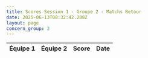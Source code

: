 ```yaml
---
title: Scores Session 1 - Groupe 2 - Matchs Retour
date: 2025-06-13T08:32:42.208Z
layout: page
concern_group: 2
---
```




| Équipe 1 | Équipe 2 | Score | Date |
|----------|----------|-------|------|

